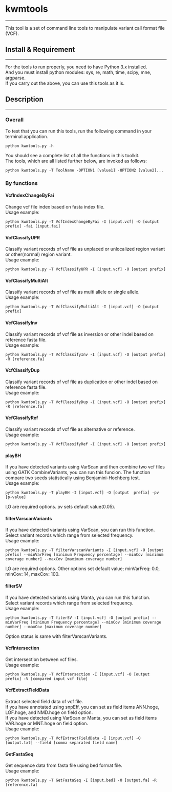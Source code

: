 # kwmtools
----

This tool is a set of command line tools to manipulate variant call format file (VCF).



## Install & Requirement
----



For the tools to run properly, you need to have Python 3.x installed.  
And you must install python modules: sys, re, math, time, scipy, mne, argparse.  
If you carry out the above, you can use this tools as it is.  



## Description
----


### Overall

To test that you can run this tools, run the following command in your terminal application.  
```
python kwmtools.py -h  
```
You should see a complete list of all the functions in this toolkit.  
The tools, which are all listed further below, are invoked as follows:  
```
python kwmtools.py -T ToolName -OPTION1 [value1] -OPTION2 [value2]...  
```
### By functions

#### VcfIndexChangeByFai

Change vcf file index based on fasta index file.  
Usage example:
```
python kwmtools.py -T VcfIndexChangeByFai -I [input.vcf] -O [output prefix] -fai [input.fai]
```
#### VcfClassifyUPR

Classify variant records of vcf file as unplaced or unlocalized region variant or other(normal) region variant.  
Usage example:
```
python kwmtools.py -T VcfClassifyUPR -I [input.vcf] -O [output prefix]
```
#### VcfClassifyMultiAlt

Classify variant records of vcf file as multi allele or single allele.  
Usage example:
```
python kwmtools.py -T VcfClassifyMultiAlt -I [input.vcf] -O [output prefix]
```
#### VcfClassifyInv

Classify variant records of vcf file as inversion or other indel based on reference fasta file.  
Usage example:
```
python kwmtools.py -T VcfClassifyInv -I [input.vcf] -O [output prefix] -R [reference.fa]
```
#### VcfClassifyDup

Classify variant records of vcf file as duplication or other indel based on reference fasta file.  
Usage example:
```
python kwmtools.py -T VcfClassifyDup -I [input.vcf] -O [output prefix] -R [reference.fa]
```
#### VcfClassifyRef

Classify variant records of vcf file as alternative or reference.  
Usage example:
```
python kwmtools.py -T VcfClassifyRef -I [input.vcf] -O [output prefix]
```
#### playBH

If you have detected variants using VarScan and then combine two vcf files using GATK CombineVariants, you can run this funcion. The function compare two seeds statistically using Benjamini-Hochberg test.  
Usage example:
```
python kwmtools.py -T playBH -I [input.vcf] -O [output  prefix] -pv [p-value]
```
I,O are required options. pv sets default value(0.05).  

#### filterVarscanVariants

If you have detected variants using VarScan, you can run this function.  
Select variant records which range from selected frequency.  
Usage example:
```
python kwmtools.py -T filterVarscanVariants -I [input.vcf] -O [output prefix] --minVarFreq [minimum Frequency percentage] --minCov [minimum coverage number] --maxCov [maximum coverage number]
```
I,O are required options. Other options set default value; minVarFreq: 0.0, minCov: 14, maxCov: 100.  

#### filterSV

If you have detected variants using Manta, you can run this function.  
Select variant records which range from selected frequency.  
Usage example:
```
python kwmtools.py -T fiterSV -I [input.vcf] -O [output prefix] --minVarFreq [minimum Frequency percentage] --minCov [minimum coverage number] --maxCov [maximum coverage number]
```
Option status is same with filterVarscanVariants.

#### VcfIntersection
  
Get intersection between vcf files.  
Usage example:
```
python kwmtools.py -T VcfIntersection -I [input.vcf] -O [output prefix] -V [compared input vcf file]
```
#### VcfExtractFieldData
  
Extract selected field data of vcf file.  
If you have annotated using snpEff, you can set as field items ANN.hoge, LOF.hoge, and NMD.hoge on field option.  
If you have detected using VarScan or Manta, you can set as field items VAR.hoge or MNT.hoge on field option.  
Usage example:
```
python kwmtools.py -T VcfExtractFieldData -I [input.vcf] -O [output.txt] --field [comma separated field name]
```
#### GetFastaSeq
  
Get sequence data from fasta file using bed format file.  
Usage example:
```
python kwmtools.py -T GetFastaSeq -I [input.bed] -O [output.fa] -R [reference.fa]
```
